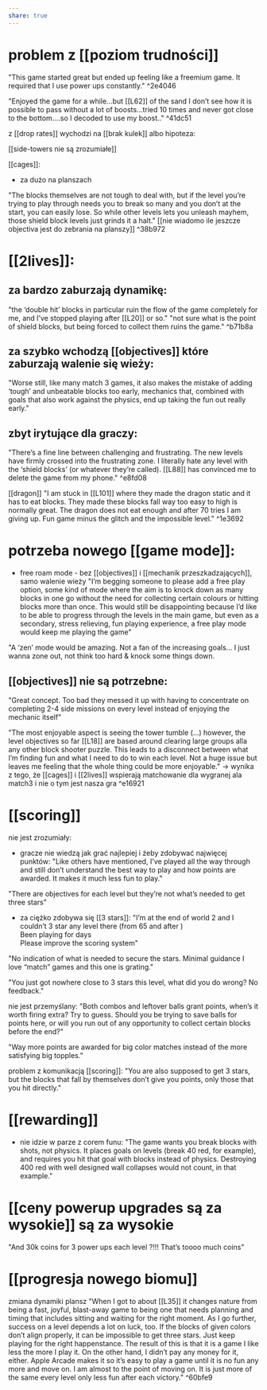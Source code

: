 ```yaml
---
share: true
---
```


# problem z [[poziom trudności]] 
"This game started great but ended up feeling like a freemium game. It required that I use power ups constantly." ^2e4046

"Enjoyed the game for a while...but [[L62]] of the sand I don’t see how it is possible to pass without a lot of boosts...tried 10 times and never got close to the bottom....so I decoded to use my boost.." ^41dc51

z [[drop rates]] wychodzi na [[brak kulek]] albo hipoteza: 

[[side-towers nie są zrozumiałe]]

[[cages]]:
- za dużo na planszach

"The blocks themselves are not tough to deal with, but if the level you’re trying to play through needs you to break so many and you don’t at the start, you can easily lose. So while other levels lets you unleash mayhem, those shield block levels just grinds it a halt." [[nie wiadomo ile jeszcze objectiva jest do zebrania na planszy]] ^38b972

# [[2lives]]:
## za bardzo zaburzają dynamikę:

"the ‘double hit’ blocks in particular ruin the flow of the game completely for me, and I’ve stopped playing after [[L20]] or so."
"not sure what is the point of shield blocks, but being forced to collect them ruins the game." ^b71b8a

## za szybko wchodzą [[objectives]] które zaburzają walenie się wieży:
"Worse still, like many match 3 games, it also makes the mistake of adding ‘tough’ and unbeatable blocks too early, mechanics that, combined with goals that also work against the physics, end up taking the fun out really early."

## zbyt irytujące dla graczy:

"There’s a fine line between challenging and frustrating. The new levels have firmly crossed into the frustrating zone. I literally hate any level with the ‘shield blocks’ (or whatever they’re called). [[L88]] has convinced me to delete the game from my phone." ^e8fd08

[[dragon]]
"I am stuck in [[L101]] where they made the dragon static and it has to eat blocks. They made these blocks fall way too easy to high is normally great. The dragon does not eat enough and after 70 tries I am giving up. Fun game minus the glitch and the impossible level." ^1e3692

# potrzeba nowego [[game mode]]:
- free roam mode - bez [[objectives]] i [[mechanik przeszkadzających]], samo walenie wieży
"I’m begging someone to please add a free play option, some kind of mode where the aim is to knock down as many blocks in one go without the need for collecting certain colours or hitting blocks more than once. This would still be disappointing because I’d like to be able to progress through the levels in the main game, but even as a secondary, stress relieving, fun playing experience, a free play mode would keep me playing the game"

"A ‘zen’ mode would be amazing. Not a fan of the increasing goals… I just wanna zone out, not think too hard & knock some things down.

## [[objectives]] nie są potrzebne:
"Great concept. Too bad they messed it up with having to concentrate on completing 2-4 side missions on every level instead of enjoying the mechanic itself"

"The most enjoyable aspect is seeing the tower tumble (...) however, the level objectives so far [[L18]] are based around clearing large groups alla any other block shooter puzzle. This leads to a disconnect between what I’m finding fun and what I need to do to win each level. Not a huge issue but leaves me feeling that the whole thing could be more enjoyable." -> wynika z tego, że [[cages]] i [[2lives]] wspierają matchowanie dla wygranej ala match3 i nie o tym jest nasza gra ^e16921

# [[scoring]] 
nie jest zrozumiały:
- gracze nie wiedzą jak grać najlepiej i żeby zdobywać najwięcej punktów:
"Like others have mentioned, I’ve played all the way through and still don’t understand the best way to play and how points are awarded. It makes it much less fun to play."

"There are objectives for each level but they’re not what’s needed to get three stars"
- za ciężko zdobywa się [[3 stars]]:
"I’m at the end of world 2 and I couldn’t 3 star any level there (from 65 and after )  
Been playing for days  
Please improve the scoring system"

"No indication of what is needed to secure the stars. Minimal guidance I love “match” games and this one is grating."

"You just got nowhere close to 3 stars this level, what did you do wrong? No feedback."

nie jest przemyślany:
"Both combos and leftover balls grant points, when’s it worth firing extra? Try to guess. Should you be trying to save balls for points here, or will you run out of any opportunity to collect certain blocks before the end?"

"Way more points are awarded for big color matches instead of the more satisfying big topples."

problem z komunikacją [[scoring]]:
"You are also supposed to get 3 stars, but the blocks that fall by themselves don’t give you points, only those that you hit directly."

# [[rewarding]]
- nie idzie w parze z corem funu:
"The game wants you break blocks with shots, not physics. It places goals on levels (break 40 red, for example), and requires you hit that goal with blocks instead of physics. Destroying 400 red with well designed wall collapses would not count, in that example."


# [[ceny powerup upgrades są za wysokie]] są za wysokie
"And 30k coins for 3 power ups each level ?!!! That’s toooo much coins"

# [[progresja nowego biomu]]

zmiana dynamiki plansz
"When I got to about [[L35]] it changes nature from being a fast, joyful, blast-away game to being one that needs planning and timing that includes sitting and waiting for the right moment. As I go further, success on a level depends a lot on luck, too. If the blocks of given colors don’t align properly, it can be impossible to get three stars. Just keep playing for the right happenstance. The result of this is that it is a game I like less the more I play it. On the other hand, I didn’t pay any money for it, either. Apple Arcade makes it so it’s easy to play a game until it is no fun any more and move on. I am almost to the point of moving on. It is just more of the same every level only less fun after each victory." ^60bfe9







